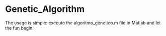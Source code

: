 # Genetic_Algorithm
The usage is simple: execute the algoritmo_genetico.m file in Matlab and let the fun begin!
